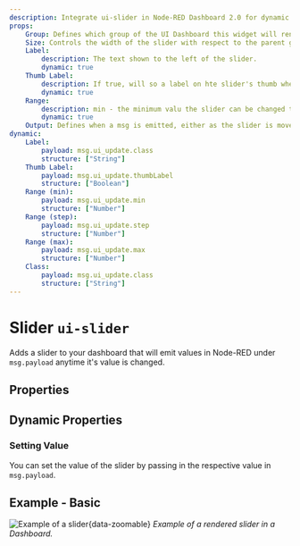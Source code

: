 ```yaml
---
description: Integrate ui-slider in Node-RED Dashboard 2.0 for dynamic value input through a simple sliding mechanism.
props:
    Group: Defines which group of the UI Dashboard this widget will render in.
    Size: Controls the width of the slider with respect to the parent group. Maximum value is the width of the group.
    Label:
        description: The text shown to the left of the slider.
        dynamic: true
    Thumb Label:
        description: If true, will so a label on hte slider's thumb when moved/focussed.
        dynamic: true
    Range:
        description: min - the minimum valu the slider can be changed to; max - the maximum value the slider can be changed to; step - the increment/decrement value when the slider is moved.
        dynamic: true
    Output: Defines when a msg is emitted, either as the slider is moved, or as the slider is released.
dynamic:
    Label:
        payload: msg.ui_update.class
        structure: ["String"]
    Thumb Label:
        payload: msg.ui_update.thumbLabel
        structure: ["Boolean"]
    Range (min):
        payload: msg.ui_update.min
        structure: ["Number"]
    Range (step):
        payload: msg.ui_update.step
        structure: ["Number"]
    Range (max):
        payload: msg.ui_update.max
        structure: ["Number"]
    Class:
        payload: msg.ui_update.class
        structure: ["String"]
---
```


<script setup>
</script>

# Slider `ui-slider`

Adds a slider to your dashboard that will emit values in Node-RED under `msg.payload` anytime it's value is changed.

## Properties

<PropsTable/>

## Dynamic Properties

<DynamicPropsTable/>

### Setting Value

You can set the value of the slider by passing in the respective value in `msg.payload`.

## Example - Basic

![Example of a slider](/images/node-examples/ui-slider.png "Example of a slider"){data-zoomable}
*Example of a rendered slider in a Dashboard.*
